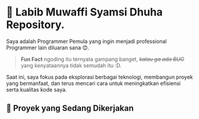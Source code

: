 # 📌 Labib Muwaffi Syamsi Dhuha Repository.

Saya adalah Programmer Pemula yang ingin menjadi professional Programmer lain diluaran sana 😊.

> **Fun Fact** ngoding itu ternyata gampang banget, _~~kalau ga ada BUG~~_ yang kenyataannya tidak semudah itu :D.

Saat ini, saya fokus pada eksplorasi berbagai teknologi, membangun proyek yang bermanfaat, dan terus mencari cara untuk meningkatkan efisiensi serta kualitas kode saya.
## 🚀 Proyek yang Sedang Dikerjakan
